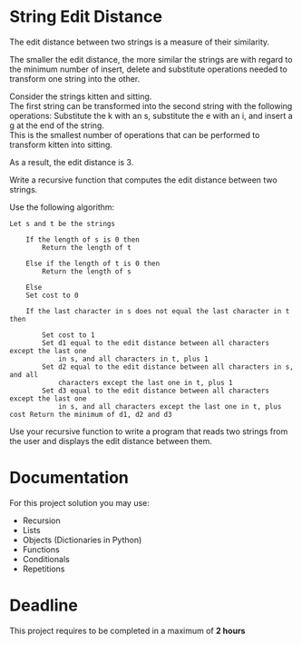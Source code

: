# String Edit Distance

The edit distance between two strings is a measure of their similarity. 

The smaller the edit distance, the more similar the strings are with regard to the minimum number of insert,
delete and substitute operations needed to transform one string into the other.   

Consider the strings kitten and sitting.  
The first string can be transformed into the second string with the following operations: 
Substitute the k with an s, substitute the e with an i, and insert a g at the end of the string.   
This is the smallest number of operations that can be performed to transform kitten into sitting.

As a result, the edit distance is 3.

Write a recursive function that computes the edit distance between two strings.

Use the following algorithm:

    Let s and t be the strings 

        If the length of s is 0 then
            Return the length of t

        Else if the length of t is 0 then
            Return the length of s 

        Else 
        Set cost to 0

        If the last character in s does not equal the last character in t then

            Set cost to 1
            Set d1 equal to the edit distance between all characters except the last one
                in s, and all characters in t, plus 1
            Set d2 equal to the edit distance between all characters in s, and all
                characters except the last one in t, plus 1
            Set d3 equal to the edit distance between all characters except the last one
                in s, and all characters except the last one in t, plus cost Return the minimum of d1, d2 and d3



Use your recursive function to write a program that reads two strings from the user and displays the edit distance between them.
		 
# Documentation

For this project solution you may use:

- Recursion
- Lists
- Objects (Dictionaries in Python)
- Functions
- Conditionals
- Repetitions


# Deadline

This project requires to be completed in a maximum of **2 hours**
